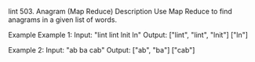 lint 503. Anagram (Map Reduce)
Description
Use Map Reduce to find anagrams in a given list of words.

Example
Example 1:
Input: "lint lint lnit ln"
Output: 
  ["lint", "lint", "lnit"]
  ["ln"]

Example 2:
Input: "ab ba cab"
Output:
  ["ab", "ba"]
  ["cab"]
